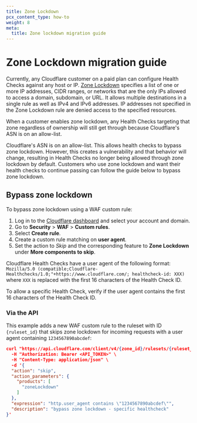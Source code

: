 ```yaml
---
title: Zone Lockdown
pcx_content_type: how-to
weight: 8
meta:
  title: Zone lockdown migration guide
---
```


# Zone Lockdown migration guide

Currently, any Cloudflare customer on a paid plan can configure Health Checks against any host or IP. [Zone Lockdown](/waf/tools/zone-lockdown/) specifies a list of one or more IP addresses, CIDR ranges, or networks that are the only IPs allowed to access a domain, subdomain, or URL. It allows multiple destinations in a single rule as well as IPv4 and IPv6 addresses. IP addresses not specified in the Zone Lockdown rule are denied access to the specified resources.

When a customer enables zone lockdown, any Health Checks targeting that zone regardless of ownership will still get through because Cloudflare's ASN is on an allow-list.

Cloudflare's ASN is on an allow-list. This allows health checks to bypass zone lockdown. However, this creates a vulnerability and that behavior will change, resulting in Health Checks no longer being allowed through zone lockdown by default. Customers who use zone lockdown and want their health checks to continue passing can follow the guide below to bypass zone lockdown.

## Bypass zone lockdown

To bypass zone lockdown using a WAF custom rule:

1. Log in to the [Cloudflare dashboard](https://dash.cloudflare.com) and select your account and domain.
2. Go to **Security** > **WAF** > **Custom rules**.
3. Select **Create rule**.
4. Create a custom rule matching on **user agent**.
5. Set the action to _Skip_ and the corresponding feature to **Zone Lockdown** under **More components to skip**.

Cloudflare Health Checks have a user agent of the following format:
`Mozilla/5.0 (compatible;Cloudflare-Healthchecks/1.0;"+https://www.cloudflare.com/; healthcheck-id: XXX)` where `XXX` is replaced with the first 16 characters of the Health Check ID.

To allow a specific Health Check, verify if the user agent contains the first 16 characters of the Health Check ID.

### Via the API

This example adds a new WAF custom rule to the ruleset with ID `{ruleset_id}` that skips zone lockdown for incoming requests with a user agent containing `1234567890abcdef`:

```json
curl "https://api.cloudflare.com/client/v4/{zone_id}/rulesets/{ruleset_id}/rules" \
  -H "Authorization: Bearer <API_TOKEN>" \
  -H "Content-Type: application/json" \
  -d '{
  "action": "skip",
  "action_parameters": {
    "products": [
      "zoneLockdown"
    ]
  },
  "expression": "http.user_agent contains \"1234567890abcdef\"",
  "description": "bypass zone lockdown - specific healthcheck"
}'
```
